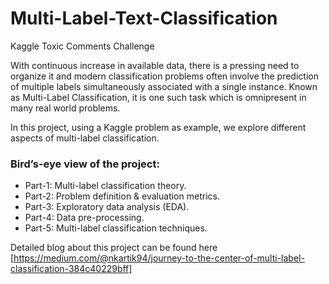 # Multi-Label-Text-Classification
Kaggle Toxic Comments Challenge


With continuous increase in available data, there is a pressing need to organize it and modern classification problems often involve the prediction of multiple labels simultaneously associated with a single instance.
Known as Multi-Label Classification, it is one such task which is omnipresent in many real world problems.

In this project, using a Kaggle problem as example, we explore different aspects of multi-label classification.

### Bird’s-eye view of the project:
* Part-1: Multi-label classification theory.
* Part-2: Problem definition & evaluation metrics.
* Part-3: Exploratory data analysis (EDA).
* Part-4: Data pre-processing.
* Part-5: Multi-label classification techniques.


Detailed blog about this project can be found here [https://medium.com/@nkartik94/journey-to-the-center-of-multi-label-classification-384c40229bff]
